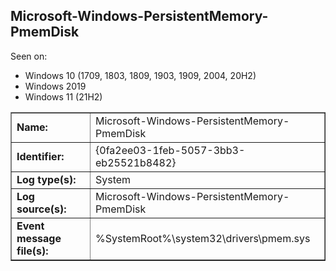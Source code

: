 ## Microsoft-Windows-PersistentMemory-PmemDisk

Seen on:
* Windows 10 (1709, 1803, 1809, 1903, 1909, 2004, 20H2)
* Windows 2019
* Windows 11 (21H2)

<table border="1" class="docutils">
  <tbody>
    <tr>
      <td><b>Name:</b></td>
      <td>Microsoft-Windows-PersistentMemory-PmemDisk</td>
    </tr>
    <tr>
      <td><b>Identifier:</b></td>
      <td>{0fa2ee03-1feb-5057-3bb3-eb25521b8482}</td>
    </tr>
    <tr>
      <td><b>Log type(s):</b></td>
      <td>System</td>
    </tr>
    <tr>
      <td><b>Log source(s):</b></td>
      <td>Microsoft-Windows-PersistentMemory-PmemDisk</td>
    </tr>
    <tr>
      <td><b>Event message file(s):</b></td>
      <td>%SystemRoot%\system32\drivers\pmem.sys</td>
    </tr>
  </tbody>
</table>

&nbsp;

